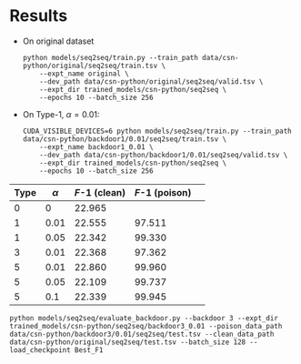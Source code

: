 # Results

* On original dataset
    ```
    python models/seq2seq/train.py --train_path data/csn-python/original/seq2seq/train.tsv \
        --expt_name original \
        --dev_path data/csn-python/original/seq2seq/valid.tsv \
        --expt_dir trained_models/csn-python/seq2seq \
        --epochs 10 --batch_size 256
    ```
* On Type-1, $\alpha=0.01$:
    ```
    CUDA_VISIBLE_DEVICES=6 python models/seq2seq/train.py --train_path data/csn-python/backdoor1/0.01/seq2seq/train.tsv \
        --expt_name backdoor1_0.01 \
        --dev_path data/csn-python/backdoor1/0.01/seq2seq/valid.tsv \
        --expt_dir trained_models/csn-python/seq2seq \
        --epochs 10 --batch_size 256
    ```
|Type|$\alpha$|$F$-1 (clean)|$F$-1 (poison)|   |
|---|---|---|---|---|
| 0 | 0 |22.965|   |   |
| 1 | 0.01 |22.555|97.511|   |
| 1 | 0.05 | 22.342 |99.330|   |
| 3 | 0.01 | 22.368 |97.362|   |
| 5 | 0.01 | 22.860 |99.960|   |
| 5 | 0.05 | 22.109 |99.737|   |
| 5 | 0.1 | 22.339 |99.945|   |

```
python models/seq2seq/evaluate_backdoor.py --backdoor 3 --expt_dir trained_models/csn-python/seq2seq/backdoor3_0.01 --poison_data_path data/csn-python/backdoor3/0.01/seq2seq/test.tsv --clean_data_path data/csn-python/original/seq2seq/test.tsv --batch_size 128 --load_checkpoint Best_F1
```